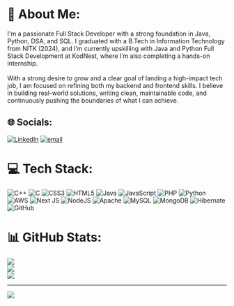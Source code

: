 # 💫 About Me:
I'm a passionate Full Stack Developer with a strong foundation in Java, Python, DSA, and SQL. I graduated with a B.Tech in Information Technology from NITK (2024), and I’m currently upskilling with Java and Python Full Stack Development at KodNest, where I’m also completing a hands-on internship.<br><br>With a strong desire to grow and a clear goal of landing a high-impact tech job, I am focused on refining both my backend and frontend skills. I believe in building real-world solutions, writing clean, maintainable code, and continuously pushing the boundaries of what I can achieve.


## 🌐 Socials:
[![LinkedIn](https://img.shields.io/badge/LinkedIn-%230077B5.svg?logo=linkedin&logoColor=white)](https://linkedin.com/in/ambikakhyaded) [![email](https://img.shields.io/badge/Email-D14836?logo=gmail&logoColor=white)](mailto:ambika.khyaded@gmail.com) 

# 💻 Tech Stack:
![C++](https://img.shields.io/badge/c++-%2300599C.svg?style=for-the-badge&logo=c%2B%2B&logoColor=white) ![C](https://img.shields.io/badge/c-%2300599C.svg?style=for-the-badge&logo=c&logoColor=white) ![CSS3](https://img.shields.io/badge/css3-%231572B6.svg?style=for-the-badge&logo=css3&logoColor=white) ![HTML5](https://img.shields.io/badge/html5-%23E34F26.svg?style=for-the-badge&logo=html5&logoColor=white) ![Java](https://img.shields.io/badge/java-%23ED8B00.svg?style=for-the-badge&logo=openjdk&logoColor=white) ![JavaScript](https://img.shields.io/badge/javascript-%23323330.svg?style=for-the-badge&logo=javascript&logoColor=%23F7DF1E) ![PHP](https://img.shields.io/badge/php-%23777BB4.svg?style=for-the-badge&logo=php&logoColor=white) ![Python](https://img.shields.io/badge/python-3670A0?style=for-the-badge&logo=python&logoColor=ffdd54) ![AWS](https://img.shields.io/badge/AWS-%23FF9900.svg?style=for-the-badge&logo=amazon-aws&logoColor=white) ![Next JS](https://img.shields.io/badge/Next-black?style=for-the-badge&logo=next.js&logoColor=white) ![NodeJS](https://img.shields.io/badge/node.js-6DA55F?style=for-the-badge&logo=node.js&logoColor=white) ![Apache](https://img.shields.io/badge/apache-%23D42029.svg?style=for-the-badge&logo=apache&logoColor=white) ![MySQL](https://img.shields.io/badge/mysql-4479A1.svg?style=for-the-badge&logo=mysql&logoColor=white) ![MongoDB](https://img.shields.io/badge/MongoDB-%234ea94b.svg?style=for-the-badge&logo=mongodb&logoColor=white) ![Hibernate](https://img.shields.io/badge/Hibernate-59666C?style=for-the-badge&logo=Hibernate&logoColor=white) ![GitHub](https://img.shields.io/badge/github-%23121011.svg?style=for-the-badge&logo=github&logoColor=white)
# 📊 GitHub Stats:
![](https://github-readme-stats.vercel.app/api?username=Khyaded-Ambika&theme=dark&hide_border=false&include_all_commits=false&count_private=false)<br/>
![](https://nirzak-streak-stats.vercel.app/?user=Khyaded-Ambika&theme=dark&hide_border=false)<br/>
![](https://github-readme-stats.vercel.app/api/top-langs/?username=Khyaded-Ambika&theme=dark&hide_border=false&include_all_commits=false&count_private=false&layout=compact)

---
[![](https://visitcount.itsvg.in/api?id=Khyaded-Ambika&icon=0&color=0)](https://visitcount.itsvg.in)

<!-- Proudly created with GPRM ( https://gprm.itsvg.in ) -->
